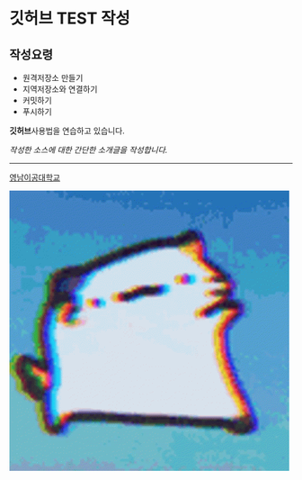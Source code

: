 # 깃허브 TEST 작성

## 작성요령

- 원격저장소 만들기
- 지역저장소와 연결하기
- 커밋하기
- 푸시하기

**깃허브**사용법을 연습하고 있습니다.

*작성한 소스에 대한 간단한 소개글을 작성합니다.*

---

[영남이공대학교](http://www.ync.ac.kr)

![춤추는 고양이](./cat-dance.gif)
